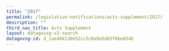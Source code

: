 ```yaml
---
title: "2017"
permalink: /legislative-notifications/acts-supplement/2017/
description: ""
third_nav_title: Acts Supplement
layout: datagovsg-v2-search
datagovsg-id: d_1ae484130e52cc5c0a9a5d83f8be654b
---
```

